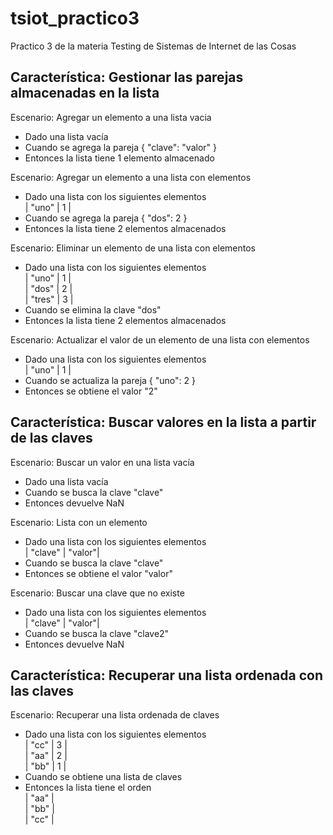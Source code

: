 # tsiot_practico3
Practico 3 de la materia Testing de Sistemas de Internet de las Cosas

## Característica: Gestionar las parejas almacenadas en la lista

Escenario: Agregar un elemento a una lista vacia
* Dado una lista vacía
* Cuando se agrega la pareja { "clave": "valor" }
* Entonces la lista tiene 1 elemento almacenado

Escenario: Agregar un elemento a una lista con elementos
* Dado una lista con los siguientes elementos\
| "uno"  | 1 |
* Cuando se agrega la pareja { "dos": 2 }
* Entonces la lista tiene 2 elementos almacenados

Escenario: Eliminar un elemento de una lista con elementos
* Dado una lista con los siguientes elementos\
| "uno"  | 1 |\
| "dos"  | 2 |\
| "tres" | 3 |
* Cuando se elimina la clave "dos"
* Entonces la lista tiene 2 elementos almacenados

Escenario: Actualizar el valor de un elemento de una lista con elementos
* Dado una lista con los siguientes elementos\
| "uno"  | 1 |
* Cuando se actualiza la pareja { "uno": 2 }
* Entonces se obtiene el valor "2"

## Característica: Buscar valores en la lista a partir de las claves

Escenario: Buscar un valor en una lista vacía
* Dado una lista vacía
* Cuando se busca la clave "clave"
* Entonces devuelve NaN

Escenario: Lista con un elemento
* Dado una lista con los siguientes elementos\
| "clave" | "valor"|
* Cuando se busca la clave "clave"
* Entonces se obtiene el valor "valor"

Escenario: Buscar una clave que no existe
* Dado una lista con los siguientes elementos\
| "clave" | "valor"|
* Cuando se busca la clave "clave2"
* Entonces devuelve NaN

## Característica: Recuperar una lista ordenada con las claves

Escenario: Recuperar una lista ordenada de claves
* Dado una lista con los siguientes elementos\
| "cc" | 3 |\
| "aa" | 2 |\
| "bb" | 1 |    
* Cuando se obtiene una lista de claves
* Entonces la lista tiene el orden\
| "aa" |\
| "bb" |\
| "cc" |
